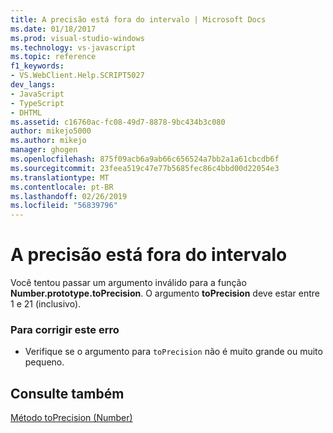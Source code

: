 ```yaml
---
title: A precisão está fora do intervalo | Microsoft Docs
ms.date: 01/18/2017
ms.prod: visual-studio-windows
ms.technology: vs-javascript
ms.topic: reference
f1_keywords:
- VS.WebClient.Help.SCRIPT5027
dev_langs:
- JavaScript
- TypeScript
- DHTML
ms.assetid: c16760ac-fc08-49d7-8878-9bc434b3c080
author: mikejo5000
ms.author: mikejo
manager: ghogen
ms.openlocfilehash: 875f09acb6a9ab66c656524a7bb2a1a61cbcdb6f
ms.sourcegitcommit: 23feea519c47e77b5685fec86c4bbd00d22054e3
ms.translationtype: MT
ms.contentlocale: pt-BR
ms.lasthandoff: 02/26/2019
ms.locfileid: "56839796"
---
```

# <a name="the-precision-is-out-of-range"></a>A precisão está fora do intervalo
Você tentou passar um argumento inválido para a função **Number.prototype.toPrecision**. O argumento **toPrecision** deve estar entre 1 e 21 (inclusivo).  
  
### <a name="to-correct-this-error"></a>Para corrigir este erro  
  
-   Verifique se o argumento para `toPrecision` não é muito grande ou muito pequeno.  
  
## <a name="see-also"></a>Consulte também  
 [Método toPrecision (Number)](../../javascript/reference/toprecision-method-number-javascript.md)